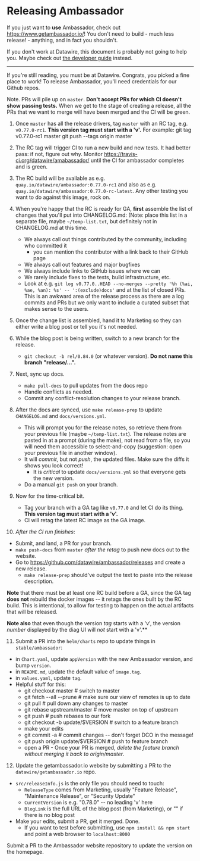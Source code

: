 Releasing Ambassador
====================

If you just want to **use** Ambassador, check out https://www.getambassador.io/! You don't need to build - much less release! - anything, and in fact you shouldn't.

If you don't work at Datawire, this document is probably not going to help you. Maybe check out [the developer guide](BUILDING.md) instead.

----

If you're still reading, you must be at Datawire. Congrats, you picked a fine place to work! To release Ambassador, you'll need credentials for our Github repos.

Note. PRs will pile up on `master`. **Don't accept PRs for which CI doesn't show passing tests.** 
When we get to the stage of creating a release, all the PRs that we want to merge will have been merged
and the CI will be green.

1. Once `master` has all the release drivers, tag `master` with an RC tag, e.g. `v0.77.0-rc1`. **This version tag must start with a 'v'.** For example:
    git tag v0.77.0-rc1 master
    git push --tags origin master

2. The RC tag will trigger CI to run a new build and new tests. It had better pass: if not, figure out why. Monitor https://travis-ci.org/datawire/amabassador/ until the CI for ambassador completes and is green.

3. The RC build will be available as e.g. `quay.io/datawire/ambassador:0.77.0-rc1` and also as e.g. `quay.io/datawire/ambassador:0.77.0-rc-latest`. Any other testing you want to do against this image, rock on.

4. When you're happy that the RC is ready for GA, **first** assemble the list of changes that you'll put into CHANGELOG.md: (Note: place this list in a separate file, maybe `~/temp-list.txt`, but definitely not in CHANGELOG.md at this time.
   - We always call out things contributed by the community, including who committed it
     - you can mention the contributor with a link back to their GitHub page
   - We always call out features and major bugfixes
   - We always include links to GitHub issues where we can
   - We rarely include fixes to the tests, build infrastructure, etc.
   - Look at e.g. `git log v0.77.0..HEAD --no-merges --pretty '%h (%ai, %ae, %an): %s' -- ':(exclude)docs'`
     and at the list of closed PRs. This is an awkward area of the release process as there are a log commits
     and PRs but we only want to include a curated subset that makes sense to the users.

5. Once the change list is assembled, hand it to Marketing so they can either write a blog post or tell you it's not needed.

6. While the blog post is being written, switch to a new branch for the release.
   - `git checkout -b rel/0.84.0` (or whatever version). **Do not name this branch "release/...".**

7. Next, sync up docs.
   - `make pull-docs` to pull updates from the docs repo
   - Handle conflicts as needed.
   - Commit any conflict-resolution changes to your release branch.

8. After the docs are synced, use `make release-prep` to update `CHANGELOG.md` and `docs/versions.yml`.
   - This will prompt you for the release notes, so retrieve them from your previous file (maybe `~/temp-list.txt`).
     The release notes are pasted in at a prompt (during the make), not read from a file, so you will need them
     accessible to select-and-copy (suggestion: open your previous file in another window).
   - It will _commit_, but not _push_, the updated files. Make sure the diffs it shows you look correct!
      - It is *critical* to update `docs/versions.yml` so that everyone gets the new version.
   - Do a manual `git push` on your branch.

9. Now for the time-critical bit.
   - Tag your branch with a GA tag like `v0.77.0` and let CI do its thing. **This version tag must start with a 'v'.**
   - CI will retag the latest RC image as the GA image.

10. _After the CI run finishes_:
   - Submit, and land, a PR for your branch.
   - `make push-docs` from `master` _after the retag_ to push new docs out to the website.
   - Go to https://github.com/datawire/ambassador/releases and create a new release.
      - `make release-prep` should've output the text to paste into the release description.

   **Note** that there must be at least one RC build before a GA, since the GA tag **does not** rebuild the docker images -- it retags the ones built by the RC build. This is intentional, to allow for testing to happen on the actual artifacts that will be released.

   **Note also** that even though the version _tag_ starts with a 'v', the version _number_ displayed by the diag UI will _not_ start with a 'v'.**

11. Submit a PR into the `helm/charts` repo to update things in `stable/ambassador`:
   - in `Chart.yaml`, update `appVersion` with the new Ambassador version, and bump `version`.
   - in `README.md`, update the default value of `image.tag`.
   - in `values.yaml`, update `tag`.
   - Helpful stuff for this:
      - git checkout master               # switch to master
      - git fetch --all --prune           # make sure our view of remotes is up to date
      - git pull                          # pull down any changes to master
      - git rebase upstream/master        # move master on top of upstream
      - git push                          # push rebases to our fork
      - git checkout -b update/$VERSION   # switch to a feature branch
      - make your edits
      - git commit -a                     # commit changes -- don't forget DCO in the message!
      - git push origin update/$VERSION   # push to feature branch
      - open a PR
    - Once your PR is merged, _delete the feature branch without merging it back to origin/master_.

12. Update the getambassador.io website by submitting a PR to the `datawire/getambassador.io` repo.
   - `src/releaseInfo.js` is the only file you should need to touch:
      - `ReleaseType` comes from Marketing, usually "Feature Release", "Maintenance Release", or "Security Update"
      - `CurrentVersion` is e.g. "0.78.0" -- no leading 'v' here
      - `BlogLink` is the full URL of the blog post (from Marketing), or "" if there is no blog post
   - Make your edits, submit a PR, get it merged. Done.
      - If you want to test before submitting, use `npm install && npm start` and point a web browser to `localhost:8000`

   Submit a PR to the Ambassador website repository to update the version on the homepage.
